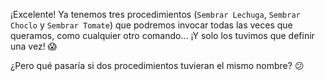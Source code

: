 ¡Excelente! Ya tenemos tres procedimientos (`Sembrar Lechuga`, `Sembrar Choclo` y `Sembrar Tomate`) que podremos invocar todas las veces que queramos, como cualquier otro comando... ¡Y solo los tuvimos que definir una vez! :scream:

¿Pero qué pasaría si dos procedimientos tuvieran el mismo nombre? :confused:
